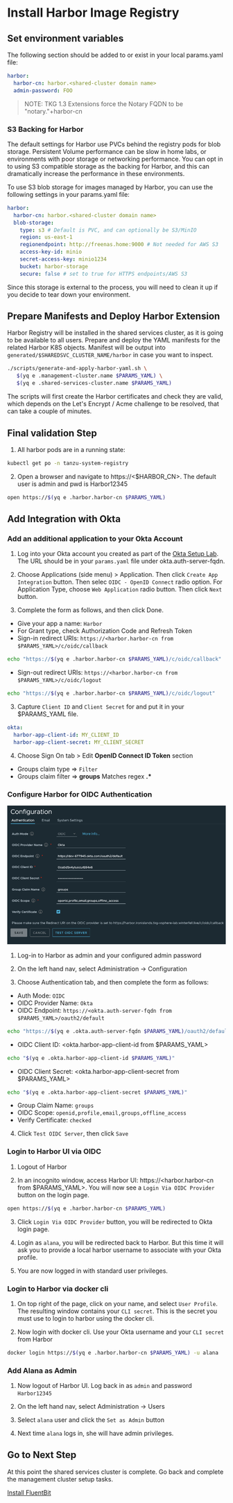 # Install Harbor Image Registry

## Set environment variables
The following section should be added to or exist in your local params.yaml file:

```yaml
harbor:
  harbor-cn: harbor.<shared-cluster domain name>
  admin-password: FOO
```
> NOTE: TKG 1.3 Extensions force the Notary FQDN to be "notary."+harbor-cn

### S3 Backing for Harbor
The default settings for Harbor use PVCs behind the registry pods for blob storage.  Persistent Volume performance can be slow in home labs, or environments with poor storage or networking performance.  You can opt in to using S3 compatible storage as the backing for Harbor, and this can dramatically increase the performance in these environments.

To use S3 blob storage for images managed by Harbor, you can use the following settings in your params.yaml file:

```yaml
harbor:
  harbor-cn: harbor.<shared-cluster domain name>
  blob-storage:
    type: s3 # Default is PVC, and can optionally be S3/MinIO
    region: us-east-1
    regionendpoint: http://freenas.home:9000 # Not needed for AWS S3
    access-key-id: minio
    secret-access-key: minio1234
    bucket: harbor-storage
    secure: false # set to true for HTTPS endpoints/AWS S3
```

Since this storage is external to the process, you will need to clean it up if you decide to tear down your environment.

## Prepare Manifests and Deploy Harbor Extension
Harbor Registry will be installed in the shared services cluster, as it is going to be available to all users.  Prepare and deploy the YAML manifests for the related Harbor K8S objects.  Manifest will be output into `generated/$SHAREDSVC_CLUSTER_NAME/harbor` in case you want to inspect.

```bash
./scripts/generate-and-apply-harbor-yaml.sh \
   $(yq e .management-cluster.name $PARAMS_YAML) \
   $(yq e .shared-services-cluster.name $PARAMS_YAML)
```

The scripts will first create the Harbor certificates and check they are valid, which depends on the Let's Encrypt / Acme challenge to be resolved, that can take a couple of minutes.


## Final validation Step
1. All harbor pods are in a running state:
```bash
kubectl get po -n tanzu-system-registry
```

2. Open a browser and navigate to https://<$HARBOR_CN>.  The default user is admin and pwd is Harbor12345
```bash
open https://$(yq e .harbor.harbor-cn $PARAMS_YAML)
```


## Add Integration with Okta

### Add an additional application to your Okta Account

1. Log into your Okta account you created as part of the [Okta Setup Lab](../mgmt-cluster/04_okta_mgmt.md).  The URL should be in your `params.yaml` file under okta.auth-server-fqdn.

2. Choose Applications (side menu) > Application.   Then click `Create App Integration` button.  Then selec `OIDC - OpenID Connect` radio option. For Application Type, choose `Web Application` radio button.  Then click `Next` button.
  
3. Complete the form as follows, and then click Done.
  - Give your app a name: `Harbor`
  - For Grant type, check Authorization Code and Refresh Token
  - Sign-in redirect URIs: `https://<harbor.harbor-cn from $PARAMS_YAML>/c/oidc/callback` 
```bash
echo "https://$(yq e .harbor.harbor-cn $PARAMS_YAML)/c/oidc/callback"
```
  - Sign-out redirect URIs: `https://<harbor.harbor-cn from $PARAMS_YAML>/c/oidc/logout`
```bash
echo "https://$(yq e .harbor.harbor-cn $PARAMS_YAML)/c/oidc/logout"
```

3. Capture `Client ID` and `Client Secret` for and put it in your $PARAMS_YAML file.

```yaml
okta:
  harbor-app-client-id: MY_CLIENT_ID
  harbor-app-client-secret: MY_CLIENT_SECRET
```

4. Choose Sign On tab > Edit **OpenID Connect ID Token** section
  - Groups claim type => `Filter`
  - Groups claim filter => **groups** Matches regex **.\***

### Configure Harbor for OIDC Authentication

![Harbor OIDC Configuration](harbor-oidc-config.png)

1. Log-in to Harbor as admin and your configured admin password

2. On the left hand nav, select Administration -> Configuration

3. Choose Authentication tab, and then complete the form as follows:
  - Auth Mode: `OIDC`
  - OIDC Provider Name: `Okta`
  - OIDC Endpoint: `https://<okta.auth-server-fqdn from $PARAMS_YAML>/oauth2/default`
```bash
echo "https://$(yq e .okta.auth-server-fqdn $PARAMS_YAML)/oauth2/default"
```
  - OIDC Client ID: <okta.harbor-app-client-id from $PARAMS_YAML>
```bash
echo "$(yq e .okta.harbor-app-client-id $PARAMS_YAML)"
```
  - OIDC Client Secret: <okta.harbor-app-client-secret from $PARAMS_YAML>
```bash
echo "$(yq e .okta.harbor-app-client-secret $PARAMS_YAML)"
```
  - Group Claim Name: `groups`
  - OIDC Scope: `openid,profile,email,groups,offline_access`
  - Verify Certificate: `checked`

4. Click `Test OIDC Server`, then click `Save`

### Login to Harbor UI via OIDC

1. Logout of Harbor

2. In an incognito window, access Harbor UI: https://<harbor.harbor-cn from $PARAMS_YAML>.  You will now see a `Login Via OIDC Provider` button on the login page.

```bash
open https://$(yq e .harbor.harbor-cn $PARAMS_YAML)
```

3. Click `Login Via OIDC Provider` button, you will be redirected to Okta login page.

4. Login as `alana`, you will be redirected back to Harbor.  But this time it will ask you to provide a local harbor username to associate with your Okta profile.

5. You are now logged in with standard user privileges.

### Login to Harbor via docker cli

1. On top right of the page, click on your name, and select `User Profile`.  The resulting window contains your `CLI secret`.  This is the secret you must use to login to harbor using the docker cli.

2. Now login with docker cli.  Use your Okta username and your `CLI secret` from Harbor

```bash
docker login https://$(yq e .harbor.harbor-cn $PARAMS_YAML) -u alana
```

### Add Alana as Admin

1. Now logout of Harbor UI.  Log back in as `admin` and password `Harbor12345`

2. On the left hand nav, select Administration -> Users

3. Select `alana` user and click the `Set as Admin` button

4. Next time `alana` logs in, she will have admin privileges.

## Go to Next Step

At this point the shared services cluster is complete.  Go back and complete the management cluster setup tasks.

[Install FluentBit](../mgmt-cluster/09_fluentbit_mgmt.md)
